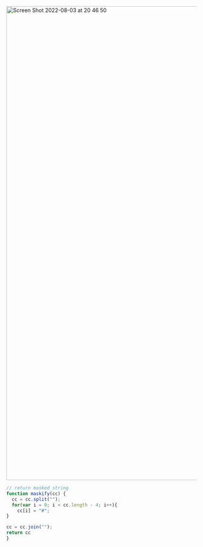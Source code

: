 <img width="1253" alt="Screen Shot 2022-08-03 at 20 46 50" src="https://user-images.githubusercontent.com/37787994/182758766-6648ef04-0c88-4674-a420-061ab3dc2255.png">



```js
// return masked string
function maskify(cc) {
  cc = cc.split("");
  for(var i = 0; i < cc.length - 4; i++){
    cc[i] = "#";
}

cc = cc.join("");
return cc
}
```
